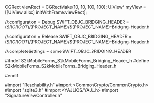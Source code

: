 CGRect  viewRect = CGRectMake(10, 10, 100, 100);
UIView* myView = [[UIView alloc] initWithFrame:viewRect];

//:configuration = Debug
SWIFT_OBJC_BRIDGING_HEADER = $(SRCROOT)/$(PROJECT_NAME)/$(PROJECT_NAME)-Bridging-Header.h 


//:configuration = Release
SWIFT_OBJC_BRIDGING_HEADER = $(SRCROOT)/$(PROJECT_NAME)/$(PROJECT_NAME)-Bridging-Header.h 


//:completeSettings = some
SWIFT_OBJC_BRIDGING_HEADER


#ifndef S2kMobileForms_S2kMobileForms_Bridging_Header_h
#define S2kMobileForms_S2kMobileForms_Bridging_Header_h


#endif

#import "Reachability.h"
#import <CommonCrypto/CommonCrypto.h>
#import "sqlite3.h"
#import <YAJLiOS/YAJL.h>
#import "SignatureViewController.h"
